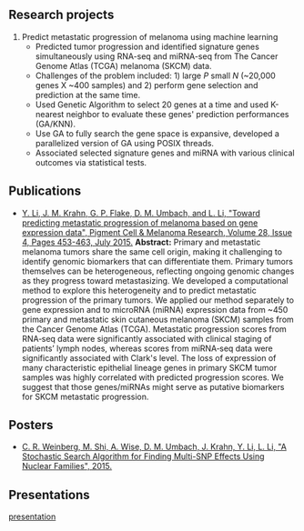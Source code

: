 


## Research projects
1. Predict metastatic progression of melanoma using machine learning 
    * Predicted tumor progression and identified signature genes simultaneously using RNA-seq and miRNA-seq from The Cancer Genome Atlas (TCGA) melanoma (SKCM) data.
    * Challenges of the problem included: 1) large *P* small *N* (~20,000 genes X ~400 samples) and 2) perform gene selection and prediction at the same time.
    * Used Genetic Algorithm to select 20 genes at a time and used K-nearest neighbor to evaluate these genes' prediction performances (GA/KNN). 
    * Use GA to fully search the gene space is expansive, developed a parallelized version of GA using POSIX threads. 
    * Associated selected signature genes and miRNA with various clinical outcomes via statistical tests.



## Publications
* [Y. Li, J. M. Krahn, G. P. Flake, D. M. Umbach, and L. Li, "Toward predicting metastatic progression of melanoma based on gene expression data", Pigment Cell & Melanoma Research, Volume 28, Issue 4, Pages 453-463, July 2015.](https://onlinelibrary.wiley.com/doi/full/10.1111/pcmr.12374)
**Abstract:**
Primary and metastatic melanoma tumors share the same cell origin, making it challenging to identify genomic biomarkers that can differentiate them. Primary tumors themselves can be heterogeneous, reflecting ongoing genomic changes as they progress toward metastasizing. We developed a computational method to explore this heterogeneity and to predict metastatic progression of the primary tumors. We applied our method separately to gene expression and to microRNA (miRNA) expression data from ~450 primary and metastatic skin cutaneous melanoma (SKCM) samples from the Cancer Genome Atlas (TCGA). Metastatic progression scores from RNA‐seq data were significantly associated with clinical staging of patients’ lymph nodes, whereas scores from miRNA‐seq data were significantly associated with Clark's level. The loss of expression of many characteristic epithelial lineage genes in primary SKCM tumor samples was highly correlated with predicted progression scores. We suggest that those genes/miRNAs might serve as putative biomarkers for SKCM metastatic progression. 

## Posters
* [C. R. Weinberg, M. Shi, A. Wise, D. M. Umbach, J. Krahn, Y. Li, L. Li, "A Stochastic Search Algorithm for Finding Multi-SNP Effects Using Nuclear Families", 2015.](../restructuredIGES2015_Sept29-v2_dmucrw.pdf)


## Presentations

[presentation](../README.html)


